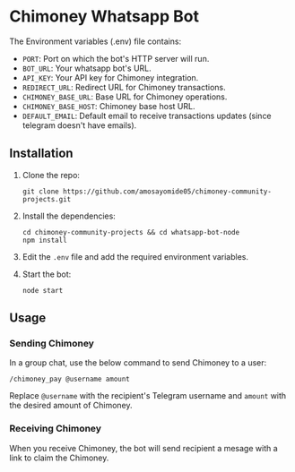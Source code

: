 # Chimoney Whatsapp Bot


The Environment variables (.env) file contains:

- `PORT`: Port on which the bot's HTTP server will run.
- `BOT_URL`: Your whatsapp bot's URL.
- `API_KEY`: Your API key for Chimoney integration.
- `REDIRECT_URL`: Redirect URL for Chimoney transactions.
- `CHIMONEY_BASE_URL`: Base URL for Chimoney operations.
- `CHIMONEY_BASE_HOST`: Chimoney base host URL.
- `DEFAULT_EMAIL`: Default email to receive transactions updates (since telegram doesn't have emails).

## Installation

1. Clone the repo:

   ```shell
   git clone https://github.com/amosayomide05/chimoney-community-projects.git
   ```

2. Install the dependencies:

   ```shell
   cd chimoney-community-projects && cd whatsapp-bot-node
   npm install
   ```

3. Edit the `.env` file and add the required environment variables.

4. Start the bot:

   ```shell
   node start
   ```

## Usage


### Sending Chimoney

In a group chat, use the below command to send Chimoney to a user:

```
/chimoney_pay @username amount
```

Replace `@username` with the recipient's Telegram username and `amount` with the desired amount of Chimoney.

### Receiving Chimoney

When you receive Chimoney, the bot will send recipient a mesage with a link to claim the Chimoney.
